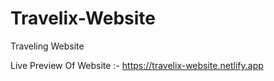 # Travelix-Website
Traveling Website

Live Preview Of Website :- https://travelix-website.netlify.app
